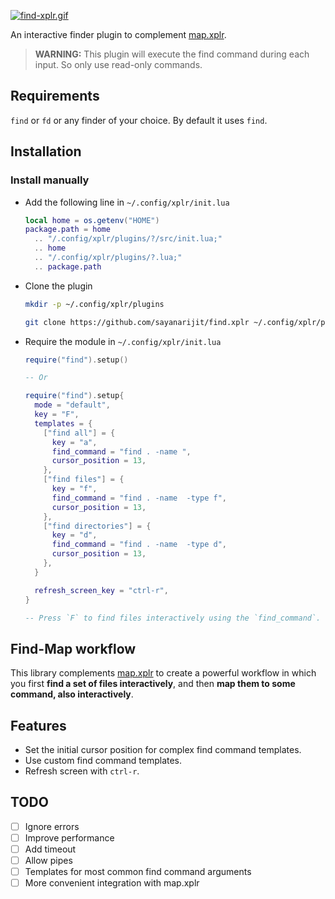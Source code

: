 [![find-xplr.gif](https://s10.gifyu.com/images/find-xplr.gif)](https://gifyu.com/image/Szb6a)

An interactive finder plugin to complement [map.xplr](https://github.com/sayanarijit/map.xplr).

> **WARNING:** This plugin will execute the find command during each input. So
> only use read-only commands.

## Requirements

`find` or `fd` or any finder of your choice. By default it uses `find`.

## Installation

### Install manually

- Add the following line in `~/.config/xplr/init.lua`

  ```lua
  local home = os.getenv("HOME")
  package.path = home
    .. "/.config/xplr/plugins/?/src/init.lua;"
    .. home
    .. "/.config/xplr/plugins/?.lua;"
    .. package.path
  ```

- Clone the plugin

  ```bash
  mkdir -p ~/.config/xplr/plugins

  git clone https://github.com/sayanarijit/find.xplr ~/.config/xplr/plugins/find
  ```

- Require the module in `~/.config/xplr/init.lua`

  ```lua
  require("find").setup()

  -- Or

  require("find").setup{
    mode = "default",
    key = "F",
    templates = {
      ["find all"] = {
        key = "a",
        find_command = "find . -name ",
        cursor_position = 13,
      },
      ["find files"] = {
        key = "f",
        find_command = "find . -name  -type f",
        cursor_position = 13,
      },
      ["find directories"] = {
        key = "d",
        find_command = "find . -name  -type d",
        cursor_position = 13,
      },
    }

    refresh_screen_key = "ctrl-r",
  }

  -- Press `F` to find files interactively using the `find_command`.
  ```

## Find-Map workflow

This library complements [map.xplr](https://github.com/sayanarijit/map.xplr) to
create a powerful workflow in which you first **find a set of files
interactively**, and then **map them to some command, also interactively**.

## Features

- Set the initial cursor position for complex find command templates.
- Use custom find command templates.
- Refresh screen with `ctrl-r`.

## TODO

- [ ] Ignore errors
- [ ] Improve performance
- [ ] Add timeout
- [ ] Allow pipes
- [ ] Templates for most common find command arguments
- [ ] More convenient integration with map.xplr
